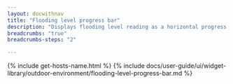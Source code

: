 ```yaml
---
layout: docwithnav
title: "Flooding level progress bar"
description: "Displays flooding level reading as a horizontal progress bar. Allows to configure value range, bar colors, and other settings."
breadcrumbs: "true"
breadcrumbs-steps: "2"

---
```

{% include get-hosts-name.html %}
{% include docs/user-guide/ui/widget-library/outdoor-environment/flooding-level-progress-bar.md %}
